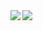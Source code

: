 <a href="https://github.com/anuraghazra/github-readme-stats">
  <img align="left" src="https://github-readme-stats.vercel.app/api?username=rngtm&show_icons=true&theme=radical&count_private=true&hide=contribs&line_height=24" />
</a>
<a href="https://github.com/anuraghazra/github-readme-stats">
  <img align="left" src="https://github-readme-stats.vercel.app/api/top-langs/?username=rngtm&theme=radical&layout=compact" />
</a>